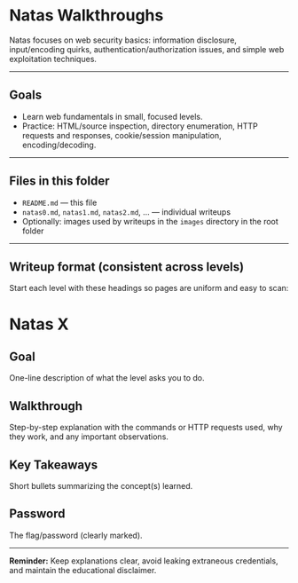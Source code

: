 # Natas Walkthroughs

Natas focuses on web security basics: information disclosure, input/encoding quirks, authentication/authorization issues, and simple web exploitation techniques.

---

## Goals
- Learn web fundamentals in small, focused levels.
- Practice: HTML/source inspection, directory enumeration, HTTP requests and responses, cookie/session manipulation, encoding/decoding.

---

## Files in this folder
- `README.md` — this file
- `natas0.md`, `natas1.md`, `natas2.md`, ... — individual writeups
- Optionally: images used by writeups in the `images` directory in the root folder

---

## Writeup format (consistent across levels)
Start each level with these headings so pages are uniform and easy to scan:

# Natas X
## Goal
One-line description of what the level asks you to do.

## Walkthrough
Step-by-step explanation with the commands or HTTP requests used, why they work, and any important observations.

## Key Takeaways
Short bullets summarizing the concept(s) learned.

## Password
The flag/password (clearly marked).

---

**Reminder:** Keep explanations clear, avoid leaking extraneous credentials, and maintain the educational disclaimer.
